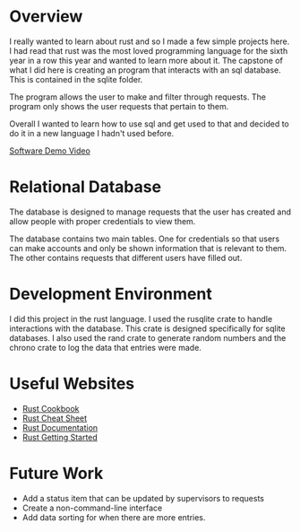 # Overview

I really wanted to learn about rust and so I made a few simple projects here. I had read that rust was the most loved programming language for the sixth year in a row this year and wanted to learn more about it. The capstone of what I did here is creating an program that interacts with an sql database. This is contained in the sqlite folder. 

The program allows the user to make and filter through requests. The program only shows the user requests that pertain to them.

Overall I wanted to learn how to use sql and get used to that and decided to do it in a new language I hadn't used before. 

[Software Demo Video](https://youtu.be/ROkJea4_EvY)

# Relational Database

The database is designed to manage requests that the user has created and allow people with proper credentials to view them. 

The database contains two main tables. One for credentials so that users can make accounts and only be shown information that is relevant to them. The other contains requests that different users have filled out. 

# Development Environment

I did this project in the rust language. I used the rusqlite crate to handle interactions with the database. This crate is designed specifically for sqlite databases. I also used the rand crate to generate random numbers and the chrono crate to log the data that entries were made. 

# Useful Websites

* [Rust Cookbook](https://rust-lang-nursery.github.io/rust-cookbook/intro.html)
* [Rust Cheat Sheet](https://cheats.rs/)
* [Rust Documentation](https://doc.rust-lang.org/reference/introduction.html)
* [Rust Getting Started](https://doc.rust-lang.org/book/)

# Future Work

* Add a status item that can be updated by supervisors to requests
* Create a non-command-line interface
* Add data sorting for when there are more entries.